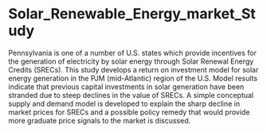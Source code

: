 # Solar_Renewable_Energy_market_Study

Pennsylvania is one of a number of U.S. states which provide incentives for the generation of electricity by solar energy through Solar Renewal Energy Credits (SRECs). This study develops a return on investment model for solar energy generation in the PJM (mid-Atlantic) region of the U.S. Model results indicate that previous capital investments in solar generation have been stranded due to steep declines in the value of SRECs. A simple conceptual supply and demand model is developed to explain the sharp decline in market prices for SRECs and a possible policy remedy that would provide more graduate price signals to the market is discussed.
